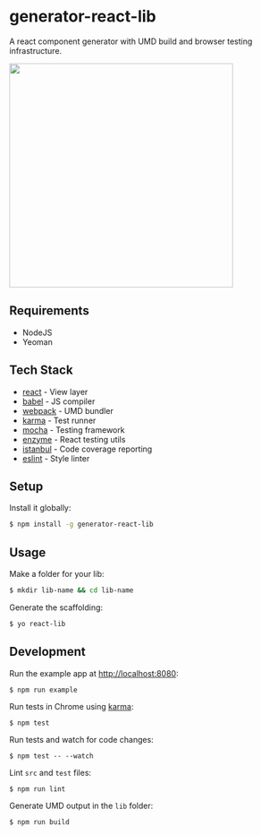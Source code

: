 # generator-react-lib

A react component generator with UMD build and browser testing infrastructure.

<img src='https://www.dropbox.com/s/txxcc9awy2uhx11/generator-react-lib.gif?raw=1' width='400px'>

## Requirements

+ NodeJS
+ Yeoman

## Tech Stack

* [react](https://facebook.github.io/react/) - View layer
* [babel](https://babeljs.io/) - JS compiler
* [webpack](https://webpack.github.io/) - UMD bundler
* [karma](https://github.com/karma-runner/karma) - Test runner
* [mocha](https://mochajs.org/) - Testing framework
* [enzyme](https://github.com/airbnb/enzyme) - React testing utils
* [istanbul](https://github.com/gotwarlost/istanbul) - Code coverage reporting
* [eslint](http://eslint.org/) - Style linter

## Setup

Install it globally:

```sh
$ npm install -g generator-react-lib
```

## Usage

Make a folder for your lib:

```sh
$ mkdir lib-name && cd lib-name
```

Generate the scaffolding:

```sh
$ yo react-lib
```

## Development

Run the example app at [http://localhost:8080](http://localhost:8080):

```
$ npm run example
```

Run tests in Chrome using [karma](https://github.com/karma-runner/karma):

```
$ npm test
```

Run tests and watch for code changes:

```
$ npm test -- --watch
```

Lint `src` and `test` files:

```
$ npm run lint
```

Generate UMD output in the `lib` folder:

```
$ npm run build
```
